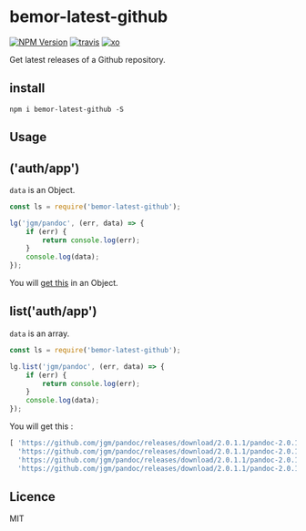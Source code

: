 # bemor-latest-github

[![NPM Version][npm-version]][npm-url]
[![travis][travis-badge]][travis-url]
[![xo][xo-badge]][xo-url]

Get latest releases of a Github repository.

## install

```
npm i bemor-latest-github -S
```

## Usage

## ('auth/app')

`data` is an Object.

```js
const ls = require('bemor-latest-github');

lg('jgm/pandoc', (err, data) => {
	if (err) {
		return console.log(err);
	}
	console.log(data);
});

```

You will [get this](https://api.github.com/repos/jgm/pandoc/releases/latest) in an Object.

## list('auth/app')

`data` is an array.

```js
const ls = require('bemor-latest-github');

lg.list('jgm/pandoc', (err, data) => {
	if (err) {
		return console.log(err);
	}
	console.log(data);
});

```

You will get this :

```js
[ 'https://github.com/jgm/pandoc/releases/download/2.0.1.1/pandoc-2.0.1.1-1-amd64.deb',
  'https://github.com/jgm/pandoc/releases/download/2.0.1.1/pandoc-2.0.1.1-linux.tar.gz',
  'https://github.com/jgm/pandoc/releases/download/2.0.1.1/pandoc-2.0.1.1-macOS.pkg',
  'https://github.com/jgm/pandoc/releases/download/2.0.1.1/pandoc-2.0.1.1-windows.msi' ]
```

## Licence
MIT

[npm-version]:https://img.shields.io/npm/v/bemor-latest-github.svg
[npm-url]: https://npmjs.org/package/bemor-latest-github
[travis-badge]: http://img.shields.io/travis/arthurlacoste/bemor-latest-github.svg
[travis-url]: https://travis-ci.org/arthurlacoste/bemor-latest-githubÓ
[xo-badge]: https://img.shields.io/badge/code_style-XO-5ed9c7.svg
[xo-url]: https://github.com/sindresorhus/xo
